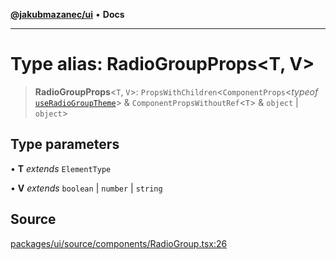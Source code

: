 [**@jakubmazanec/ui**](../README.md) • **Docs**

---

# Type alias: RadioGroupProps\<T, V\>

> **RadioGroupProps**\<`T`, `V`\>: `PropsWithChildren`\<`ComponentProps`\<_typeof_
> [`useRadioGroupTheme`](../functions/useRadioGroupTheme.md)\> & `ComponentPropsWithoutRef`\<`T`\> &
> `object` \| `object`\>

## Type parameters

• **T** _extends_ `ElementType`

• **V** _extends_ `boolean` \| `number` \| `string`

## Source

[packages/ui/source/components/RadioGroup.tsx:26](https://github.com/jakubmazanec/tools/blob/bb20df5276ddb119762948adc2cda520aef09f0f/packages/ui/source/components/RadioGroup.tsx#L26)
